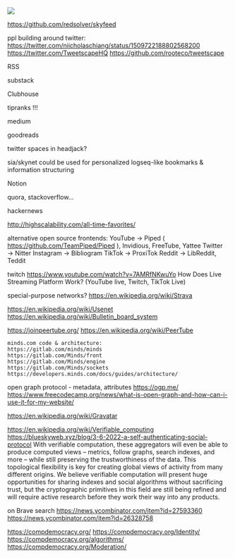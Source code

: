 <div style={{textAlign: "center"}}>
    <img src="https://png.pngitem.com/pimgs/s/207-2073499_translate-platform-from-english-to-spanish-work-in.png"/>
</div>



https://github.com/redsolver/skyfeed


ppl building around twitter:
https://twitter.com/niicholaschiang/status/1509722188802568200
https://twitter.com/TweetscapeHQ
https://github.com/rooteco/tweetscape


RSS

substack

Clubhouse

tipranks !!!

medium

goodreads

twitter spaces in headjack?

sia/skynet could be used for personalized logseq-like bookmarks & information structuring

Notion

quora, stackoverflow...

hackernews

http://highscalability.com/all-time-favorites/








alternative open source frontends:
YouTube → Piped ( https://github.com/TeamPiped/Piped ), Invidious, FreeTube, Yattee
Twitter → Nitter
Instagram → Bibliogram
TikTok → ProxiTok
Reddit → LibReddit, Teddit

twitch
https://www.youtube.com/watch?v=7AMRfNKwuYo
How Does Live Streaming Platform Work? (YouTube live, Twitch, TikTok Live)


special-purpose networks?
https://en.wikipedia.org/wiki/Strava


https://en.wikipedia.org/wiki/Usenet
https://en.wikipedia.org/wiki/Bulletin_board_system



https://joinpeertube.org/
https://en.wikipedia.org/wiki/PeerTube


    minds.com code & architecture:
    https://gitlab.com/minds/minds
    https://gitlab.com/Minds/front
    https://gitlab.com/Minds/engine
    https://gitlab.com/Minds/sockets
    https://developers.minds.com/docs/guides/architecture/


open graph protocol - metadata, attributes
https://ogp.me/
https://www.freecodecamp.org/news/what-is-open-graph-and-how-can-i-use-it-for-my-website/

https://en.wikipedia.org/wiki/Gravatar





https://en.wikipedia.org/wiki/Verifiable_computing
https://blueskyweb.xyz/blog/3-6-2022-a-self-authenticating-social-protocol
    With verifiable computation, these aggregators will even be able to produce computed views – metrics, follow graphs, search indexes, and more – while still preserving the trustworthiness of the data. This topological flexibility is key for creating global views of activity from many different origins.
    We believe verifiable computation will present huge opportunities for sharing indexes and social algorithms without sacrificing trust, but the cryptographic primitives in this field are still being refined and will require active research before they work their way into any products.


on Brave search
https://news.ycombinator.com/item?id=27593360
https://news.ycombinator.com/item?id=26328758



https://compdemocracy.org/
https://compdemocracy.org/Identity/
https://compdemocracy.org/algorithms/
https://compdemocracy.org/Moderation/

